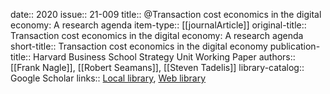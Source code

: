 date:: 2020
issue:: 21-009
title:: @Transaction cost economics in the digital economy: A research agenda
item-type:: [[journalArticle]]
original-title:: Transaction cost economics in the digital economy: A research agenda
short-title:: Transaction cost economics in the digital economy
publication-title:: Harvard Business School Strategy Unit Working Paper
authors:: [[Frank Nagle]], [[Robert Seamans]], [[Steven Tadelis]]
library-catalog:: Google Scholar
links:: [Local library](zotero://select/library/items/ZD6FKI4D), [Web library](https://www.zotero.org/users/6520516/items/ZD6FKI4D)
